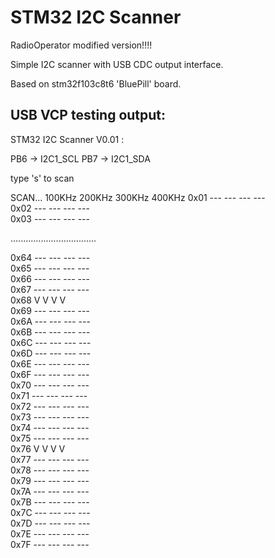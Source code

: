  # STM32 I2C Scanner

RadioOperator modified version!!!!

Simple I2C scanner with USB CDC output interface.

Based on stm32f103c8t6 'BluePill' board.

## USB VCP testing output:

STM32 I2C Scanner    V0.01 :

PB6 -> I2C1_SCL
PB7 -> I2C1_SDA

type 's' to scan

SCAN...
       100KHz 200KHz 300KHz 400KHz
0x01   ---    ---    ---    ---  
0x02   ---    ---    ---    ---  
0x03   ---    ---    ---    ---  

..................................


0x64   ---    ---    ---    ---  
0x65   ---    ---    ---    ---  
0x66   ---    ---    ---    ---  
0x67   ---    ---    ---    ---  
0x68    V      V      V      V   
0x69   ---    ---    ---    ---  
0x6A   ---    ---    ---    ---  
0x6B   ---    ---    ---    ---  
0x6C   ---    ---    ---    ---  
0x6D   ---    ---    ---    ---  
0x6E   ---    ---    ---    ---  
0x6F   ---    ---    ---    ---  
0x70   ---    ---    ---    ---  
0x71   ---    ---    ---    ---  
0x72   ---    ---    ---    ---  
0x73   ---    ---    ---    ---  
0x74   ---    ---    ---    ---  
0x75   ---    ---    ---    ---  
0x76    V      V      V      V   
0x77   ---    ---    ---    ---  
0x78   ---    ---    ---    ---  
0x79   ---    ---    ---    ---  
0x7A   ---    ---    ---    ---  
0x7B   ---    ---    ---    ---  
0x7C   ---    ---    ---    ---  
0x7D   ---    ---    ---    ---  
0x7E   ---    ---    ---    ---  
0x7F   ---    ---    ---    ---  

